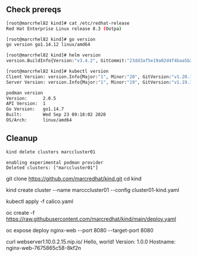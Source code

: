 ## Check prereqs

```bash
[root@marcrhel82 kind]# cat /etc/redhat-release
Red Hat Enterprise Linux release 8.3 (Ootpa)
```

```bash
[root@marcrhel82 kind]# go version
go version go1.14.12 linux/amd64
```

```bash
[root@marcrhel82 kind]# helm version
version.BuildInfo{Version:"v3.4.2", GitCommit:"23dd3af5e19a02d4f4baa5b2f242645a1a3af629", GitTreeState:"clean", GoVersion:"go1.14.13"}
```

```bash
[root@marcrhel82 kind]# kubectl version
Client Version: version.Info{Major:"1", Minor:"20", GitVersion:"v1.20.1", GitCommit:"c4d752765b3bbac2237bf87cf0b1c2e307844666", GitTreeState:"clean", BuildDate:"2020-12-18T12:09:25Z", GoVersion:"go1.15.5", Compiler:"gc", Platform:"linux/amd64"}
Server Version: version.Info{Major:"1", Minor:"19", GitVersion:"v1.19.1", GitCommit:"206bcadf021e76c27513500ca24182692aabd17e", GitTreeState:"clean", BuildDate:"2020-09-14T07:30:52Z", GoVersion:"go1.15", Compiler:"gc", Platform:"linux/amd64"}
```

```bash
podman version
Version:      2.0.5
API Version:  1
Go Version:   go1.14.7
Built:        Wed Sep 23 09:18:02 2020
OS/Arch:      linux/amd64
```

## Cleanup 

```bash
kind delete clusters marccluster01
```

```text
enabling experimental podman provider
Deleted clusters: ["marccluster01"]
```


git clone https://github.com/marcredhat/kind.git
cd kind

kind create cluster --name marcccluster01 --config cluster01-kind.yaml

kubectl apply -f calico.yaml

oc create -f https://raw.githubusercontent.com/marcredhat/kind/main/deploy.yaml

oc expose deploy nginx-web --port 8080 --target-port 8080


 
curl webserver1.10.0.2.15.nip.io/
Hello, world!
Version: 1.0.0
Hostname: nginx-web-7675865c58-8kf2n
